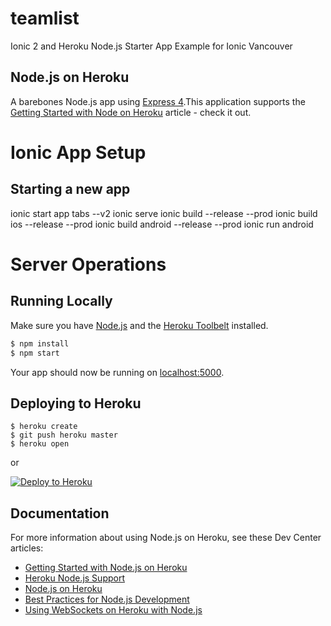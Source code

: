 # teamlist
Ionic 2 and Heroku Node.js Starter App Example for Ionic Vancouver

## Node.js on Heroku 

A barebones Node.js app using [Express 4](http://expressjs.com/).This application supports the [Getting Started with Node on Heroku](https://devcenter.heroku.com/articles/getting-started-with-nodejs) article - check it out.

# Ionic App Setup 

## Starting a new app 
ionic start app tabs --v2
ionic serve 
ionic build --release --prod 
ionic build ios --release --prod 
ionic build android --release --prod 
ionic run android 

# Server Operations
## Running Locally

Make sure you have [Node.js](http://nodejs.org/) and the [Heroku Toolbelt](https://toolbelt.heroku.com/) installed.

```sh
$ npm install
$ npm start
```

Your app should now be running on [localhost:5000](http://localhost:5000/).

## Deploying to Heroku

```
$ heroku create
$ git push heroku master
$ heroku open
```
or

[![Deploy to Heroku](https://www.herokucdn.com/deploy/button.png)](https://heroku.com/deploy)

## Documentation

For more information about using Node.js on Heroku, see these Dev Center articles:

- [Getting Started with Node.js on Heroku](https://devcenter.heroku.com/articles/getting-started-with-nodejs)
- [Heroku Node.js Support](https://devcenter.heroku.com/articles/nodejs-support)
- [Node.js on Heroku](https://devcenter.heroku.com/categories/nodejs)
- [Best Practices for Node.js Development](https://devcenter.heroku.com/articles/node-best-practices)
- [Using WebSockets on Heroku with Node.js](https://devcenter.heroku.com/articles/node-websockets)
